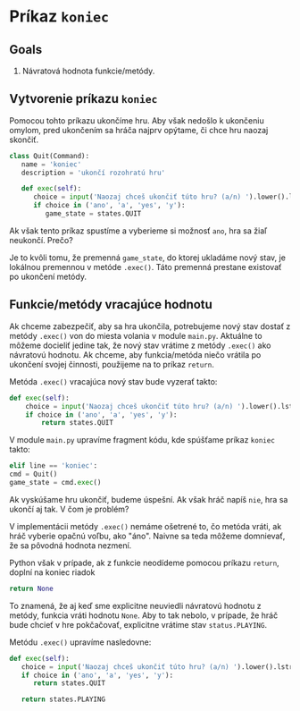 # Príkaz `koniec`

## Goals

1. Návratová hodnota funkcie/metódy.

## Vytvorenie príkazu `koniec`

Pomocou tohto príkazu ukončíme hru. Aby však nedošlo k ukončeniu omylom, pred ukončením sa hráča najprv opýtame, či chce
hru naozaj skončiť.

```python
class Quit(Command):
   name = 'koniec'
   description = 'ukončí rozohratú hru'

   def exec(self):
      choice = input('Naozaj chceš ukončiť túto hru? (a/n) ').lower().lstrip().rstrip()
      if choice in ('ano', 'a', 'yes', 'y'):
         game_state = states.QUIT
```

Ak však tento príkaz spustíme a vyberieme si možnosť `ano`, hra sa žiaľ neukončí. Prečo?

Je to kvôli tomu, že premenná `game_state`, do ktorej ukladáme nový stav, je lokálnou premennou v metóde `.exec()`. Táto
premenná prestane existovať po ukončení metódy.

## Funkcie/metódy vracajúce hodnotu

Ak chceme zabezpečiť, aby sa hra ukončila, potrebujeme nový stav dostať z metódy `.exec()` von do miesta volania v
module `main.py`. Aktuálne to môžeme docieliť jedine tak, že nový stav vrátime z metódy `.exec()` ako návratovú hodnotu.
Ak chceme, aby funkcia/metóda niečo vrátila po ukončení svojej činnosti, použijeme na to príkaz `return`.

Metóda `.exec()` vracajúca nový stav bude vyzerať takto:

```python
def exec(self):
    choice = input('Naozaj chceš ukončiť túto hru? (a/n) ').lower().lstrip().rstrip()
    if choice in ('ano', 'a', 'yes', 'y'):
        return states.QUIT
```

V module `main.py` upravíme fragment kódu, kde spúšťame príkaz `koniec` takto:

```python
elif line == 'koniec':
cmd = Quit()
game_state = cmd.exec()
```

Ak vyskúšame hru ukončiť, budeme úspešní. Ak však hráč napíš `nie`, hra sa ukončí aj tak. V čom je problém?

V implementácii metódy `.exec()` nemáme ošetrené to, čo metóda vráti, ak hráč vyberie opačnú voľbu, ako "áno". Naivne sa
teda môžeme domnievať, že sa pôvodná hodnota nezmení.

Python však v prípade, ak z funkcie neodídeme pomocou príkazu `return`, doplní na koniec riadok

```python
return None
```

To znamená, že aj keď sme explicitne neuviedli návratovú hodnotu z metódy, funkcia vráti hodnotu `None`. Aby to tak
nebolo, v prípade, že hráč bude chcieť v hre pokčačovať, explicitne vrátime stav `status.PLAYING`.

Metódu `.exec()` upravíme nasledovne:

```python
def exec(self):
   choice = input('Naozaj chceš ukončiť túto hru? (a/n) ').lower().lstrip().rstrip()
   if choice in ('ano', 'a', 'yes', 'y'):
      return states.QUIT

   return states.PLAYING
```
